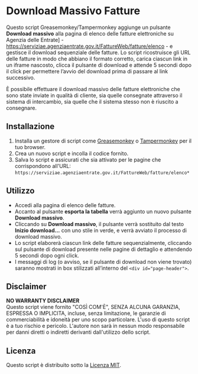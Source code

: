 # Download Massivo Fatture

Questo script Greasemonkey/Tampermonkey aggiunge un pulsante **Download massivo** alla pagina di elenco delle fatture elettroniche su Agenzia delle Entrate] - https://serviziae.agenziaentrate.gov.it/FattureWeb/fatture/elenco - e gestisce il download sequenziale delle fatture. Lo script ricostruisce gli URL delle fatture in modo che abbiano il formato corretto, carica ciascun link in un iframe nascosto, clicca il pulsante di download e attende 5 secondi dopo il click per permettere l’avvio del download prima di passare al link successivo.

È possibile effettuare il download massivo delle fatture elettroniche che sono state inviate in qualità di cliente, sia quelle consegnate attraverso il sistema di intercambio, sia quelle che il sistema stesso non è riuscito a consegnare.

## Installazione

1. Installa un gestore di script come [Greasemonkey](https://addons.mozilla.org/it/firefox/addon/greasemonkey/) o [Tampermonkey](https://www.tampermonkey.net/) per il tuo browser.
2. Crea un nuovo script e incolla il codice fornito.
3. Salva lo script e assicurati che sia attivato per le pagine che corrispondono all'URL:  
   `https://serviziae.agenziaentrate.gov.it/FattureWeb/fatture/elenco*`

## Utilizzo

- Accedi alla pagina di elenco delle fatture.
- Accanto al pulsante **esporta la tabella** verrà aggiunto un nuovo pulsante **Download massivo**.
- Cliccando su **Download massivo**, il pulsante verrà sostituito dal testo **Inizio download...** con uno stile in verde, e verrà avviato il processo di download massivo.
- Lo script elaborerà ciascun link delle fatture sequenzialmente, cliccando sul pulsante di download presente nelle pagine di dettaglio e attendendo 5 secondi dopo ogni click.
- I messaggi di log (o avviso, se il pulsante di download non viene trovato) saranno mostrati in box stilizzati all’interno del `<div id="page-header">`.

## Disclaimer

**NO WARRANTY DISCLAIMER**  
Questo script viene fornito "COSÌ COM'È", SENZA ALCUNA GARANZIA, ESPRESSA O IMPLICITA, incluse, senza limitazione, le garanzie di commerciabilità e idoneità per uno scopo particolare. L'uso di questo script è a tuo rischio e pericolo. L'autore non sarà in nessun modo responsabile per danni diretti o indiretti derivanti dall'utilizzo dello script.

## Licenza

Questo script è distribuito sotto la [Licenza MIT](https://opensource.org/licenses/MIT).

